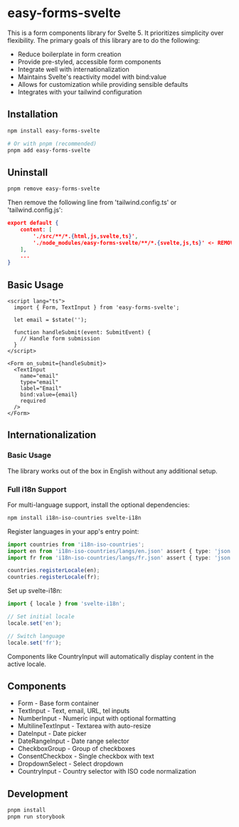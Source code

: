 # easy-forms-svelte

This is a form components library for Svelte 5. It prioritizes simplicity over flexibility. The primary goals of this library are to do the following:

- Reduce boilerplate in form creation
- Provide pre-styled, accessible form components
- Integrate well with internationalization
- Maintains Svelte's reactivity model with bind:value
- Allows for customization while providing sensible defaults
- Integrates with your tailwind configuration

## Installation

```bash
npm install easy-forms-svelte

# Or with pnpm (recommended)
pnpm add easy-forms-svelte
```

## Uninstall 

```bash
pnpm remove easy-forms-svelte
```

Then remove the following line from 'tailwind.config.ts' or 'tailwind.config.js':
```json
export default {
	content: [
		'./src/**/*.{html,js,svelte,ts}',
		'./node_modules/easy-forms-svelte/**/*.{svelte,js,ts}' <- REMOVE
	],
	...
}
```

## Basic Usage

```svelte
<script lang="ts">
  import { Form, TextInput } from 'easy-forms-svelte';

  let email = $state('');
  
  function handleSubmit(event: SubmitEvent) {
    // Handle form submission
  }
</script>

<Form on_submit={handleSubmit}>
  <TextInput
    name="email"
    type="email"
    label="Email"
    bind:value={email}
    required
  />
</Form>
```

## Internationalization

### Basic Usage
The library works out of the box in English without any additional setup.

### Full i18n Support
For multi-language support, install the optional dependencies:

```bash
npm install i18n-iso-countries svelte-i18n
```

Register languages in your app's entry point:

```typescript
import countries from 'i18n-iso-countries';
import en from 'i18n-iso-countries/langs/en.json' assert { type: 'json' };
import fr from 'i18n-iso-countries/langs/fr.json' assert { type: 'json' };

countries.registerLocale(en);
countries.registerLocale(fr);
```

Set up svelte-i18n:

```typescript
import { locale } from 'svelte-i18n';

// Set initial locale
locale.set('en');

// Switch language
locale.set('fr');
```

Components like CountryInput will automatically display content in the active locale.

## Components

- Form - Base form container
- TextInput - Text, email, URL, tel inputs
- NumberInput - Numeric input with optional formatting
- MultilineTextInput - Textarea with auto-resize
- DateInput - Date picker
- DateRangeInput - Date range selector
- CheckboxGroup - Group of checkboxes
- ConsentCheckbox - Single checkbox with text
- DropdownSelect - Select dropdown
- CountryInput - Country selector with ISO code normalization

## Development

```bash
pnpm install
pnpm run storybook
```
